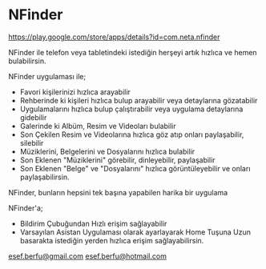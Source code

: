# NFinder
https://play.google.com/store/apps/details?id=com.neta.nfinder


NFinder ile telefon veya tabletindeki istediğin herşeyi artık hızlıca ve hemen bulabilirsin.

NFinder uygulaması ile;
- Favori kişilerinizi hızlıca arayabilir
- Rehberinde ki kişileri hızlıca bulup arayabilir veya detaylarına gözatabilir
- Uygulamalarını hızlıca bulup çalıştırabilir veya uygulama detaylarına gidebilir
- Galerinde ki Albüm, Resim ve Videoları bulabilir
- Son Çekilen Resim ve Videolarına hızlıca göz atıp onları paylaşabilir, silebilir
- Müziklerini, Belgelerini ve Dosyalarını hızlıca bulabilir
- Son Eklenen "Müziklerini" görebilir, dinleyebilir, paylaşabilir
- Son Eklenen "Belge" ve "Dosyalarını" hızlıca görüntüleyebilir ve onları paylaşabilirsin.

NFinder, bunların hepsini tek başına yapabilen harika bir uygulama

NFinder'a;
- Bildirim Çubuğundan Hızlı erişim sağlayabilir
- Varsayılan Asistan Uygulaması olarak ayarlayarak Home Tuşuna Uzun basarakta istediğin
yerden hızlıca erişim sağlayabilirsin.

esef.berfu@gmail.com
esef.berfu@hotmail.com
